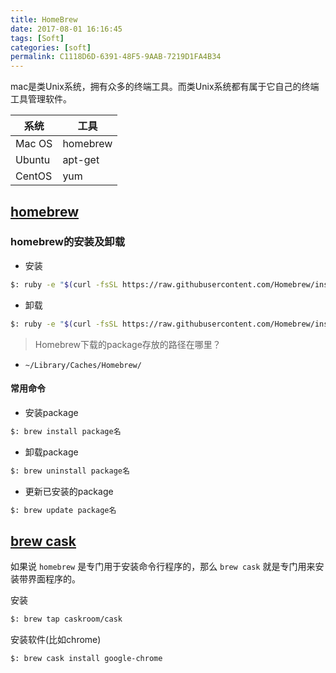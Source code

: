 ```yaml
---
title: HomeBrew
date: 2017-08-01 16:16:45
tags: [Soft]
categories: [soft]
permalink: C1118D6D-6391-48F5-9AAB-7219D1FA4B34
---
```


mac是类Unix系统，拥有众多的终端工具。而类Unix系统都有属于它自己的终端工具管理软件。

| 系统   | 工具     |
|--------|----------|
| Mac OS | homebrew |
| Ubuntu | apt-get  |
| CentOS | yum      |

## [homebrew](http://brew.sh/index_zh-cn.html)

### homebrew的安装及卸载

* 安装

``` bash
$: ruby -e "$(curl -fsSL https://raw.githubusercontent.com/Homebrew/install/master/install)"
```

* 卸载

``` bash
$: ruby -e "$(curl -fsSL https://raw.githubusercontent.com/Homebrew/install/master/uninstall)"
```

> Homebrew下载的package存放的路径在哪里？

* `~/Library/Caches/Homebrew/`

#### 常用命令

* 安装package

``` bash
$: brew install package名
```

* 卸载package

``` bash
$: brew uninstall package名
```

* 更新已安装的package

``` bash
$: brew update package名
```

## [brew cask](https://caskroom.github.io)

如果说 `homebrew` 是专门用于安装命令行程序的，那么 `brew cask` 就是专门用来安装带界面程序的。

安装

``` bash
$: brew tap caskroom/cask
```

安装软件(比如chrome)

``` bash
$: brew cask install google-chrome
```
